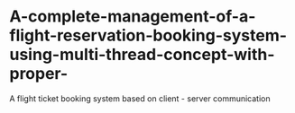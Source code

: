 # A-complete-management-of-a-flight-reservation-booking-system-using-multi-thread-concept-with-proper-
A flight ticket booking system based on client - server communication
